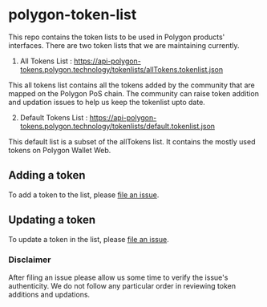 # polygon-token-list

This repo contains the token lists to be used in Polygon products' interfaces.
There are two token lists that we are maintaining currently.

1. All Tokens List : https://api-polygon-tokens.polygon.technology/tokenlists/allTokens.tokenlist.json

This all tokens list contains all the tokens added by the community that are mapped on the Polygon PoS chain.
The community can raise token addition and updation issues to help us keep the tokenlist upto date.

2. Default Tokens List : https://api-polygon-tokens.polygon.technology/tokenlists/default.tokenlist.json

This default list is a subset of the allTokens list. It contains the mostly used tokens on Polygon Wallet Web.

## Adding a token

To add a token to the list, please 
[file an issue](https://github.com/maticnetwork/polygon-token-list/issues/new?assignees=&labels=add+token+request&template=add_token_request.md&title=Add+%7BTOKEN_SYMBOL%7D%3A+%7BTOKEN_NAME%7D).

## Updating a token

To update a token in the list, please 
[file an issue](https://github.com/maticnetwork/polygon-token-list/issues/new?assignees=&labels=update+token+request&template=update_token_request.md&title=Update+%7BTOKEN_SYMBOL%7D%3A+%7BTOKEN_NAME%7D).

### Disclaimer

After filing an issue please allow us some time to verify the issue's authenticity.
We do not follow any particular order in reviewing token additions and updations.
